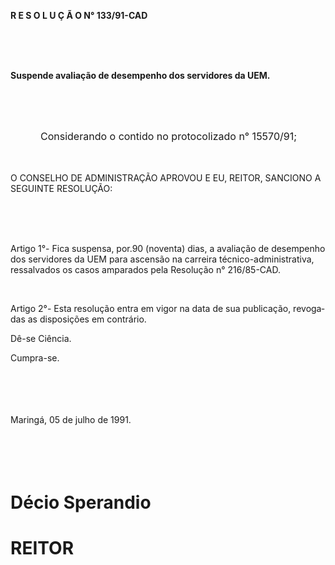 <body lang=PT-BR style='tab-interval:36.0pt'>

<div class=Section1>

<p class=MsoTitle><b>R E S O L U Ç Ã O N° 133/91-CAD<o:p></o:p></b></p>

<p class=MsoTitle><![if !supportEmptyParas]>&nbsp;<![endif]><o:p></o:p></p>

<p class=MsoNormal style='text-align:justify'><span style='font-size:12.0pt;
mso-bidi-font-size:10.0pt'><![if !supportEmptyParas]>&nbsp;<![endif]><o:p></o:p></span></p>

<p class=MsoBodyTextIndent><b>Suspende avaliação de desempenho dos servidores
da UEM.<o:p></o:p></b></p>

<p class=MsoBodyTextIndent><![if !supportEmptyParas]>&nbsp;<![endif]><o:p></o:p></p>

<p class=MsoNormal style='margin-left:8.0cm;text-align:justify'><span
style='font-size:12.0pt;mso-bidi-font-size:10.0pt'><![if !supportEmptyParas]>&nbsp;<![endif]><o:p></o:p></span></p>

<p class=MsoNormal style='text-align:justify;text-indent:36.0pt'><span
style='font-size:12.0pt;mso-bidi-font-size:10.0pt'>Considerando o contido no
protocolizado n° 15570/91;<o:p></o:p></span></p>

<p class=MsoNormal style='text-align:justify'><span style='font-size:12.0pt;
mso-bidi-font-size:10.0pt'><![if !supportEmptyParas]>&nbsp;<![endif]><o:p></o:p></span></p>

<p class=MsoBodyTextIndent2>O CONSELHO DE ADMINISTRAÇÃO APROVOU E EU, REITOR,
SANCIONO A SEGUINTE RESOLUÇÃO:</p>

<p class=MsoBodyTextIndent2><![if !supportEmptyParas]>&nbsp;<![endif]><o:p></o:p></p>

<p class=MsoNormal style='text-align:justify'><span style='font-size:12.0pt;
mso-bidi-font-size:10.0pt'><![if !supportEmptyParas]>&nbsp;<![endif]><o:p></o:p></span></p>

<p class=MsoBodyTextIndent2>Artigo 1°- Fica suspensa, por.90 (noventa) dias, a
avaliação de desempenho dos servidores da UEM para ascensão na carreira
técnico-administrativa, ressalvados os casos amparados pela Resolução n°
216/85-CAD.</p>

<p class=MsoBodyTextIndent2><![if !supportEmptyParas]>&nbsp;<![endif]><o:p></o:p></p>

<p class=MsoBodyTextIndent2>Artigo 2°- Esta resolução entra em vigor na data de
sua publicação, revogadas as disposições em contrário.</p>

<p class=MsoBodyTextIndent2>Dê-se Ciência.</p>

<p class=MsoBodyTextIndent2>Cumpra-se.</p>

<p class=MsoNormal style='text-align:justify'><span style='font-size:12.0pt;
mso-bidi-font-size:10.0pt'><![if !supportEmptyParas]>&nbsp;<![endif]><o:p></o:p></span></p>

<p class=MsoNormal style='text-align:justify'><span style='font-size:12.0pt;
mso-bidi-font-size:10.0pt'><![if !supportEmptyParas]>&nbsp;<![endif]><o:p></o:p></span></p>

<p class=MsoBodyTextIndent>Maringá, 05 de julho de 1991.</p>

<p class=MsoNormal style='text-align:justify'><span style='font-size:12.0pt;
mso-bidi-font-size:10.0pt'><![if !supportEmptyParas]>&nbsp;<![endif]><o:p></o:p></span></p>

<p class=MsoNormal style='text-align:justify'><span style='font-size:12.0pt;
mso-bidi-font-size:10.0pt'><![if !supportEmptyParas]>&nbsp;<![endif]><o:p></o:p></span></p>

<h1>Décio Sperandio</h1>

<h1>REITOR</h1>

</div>

</body>
